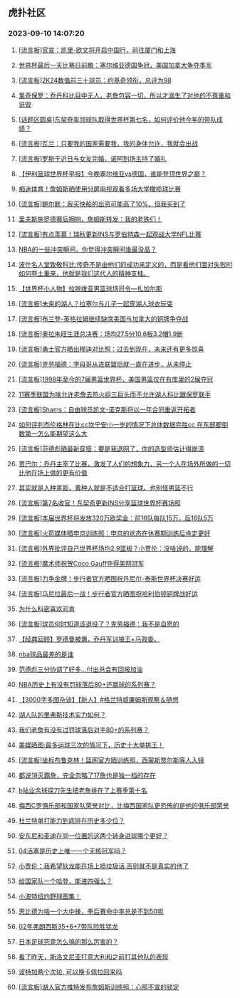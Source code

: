 ## 虎扑社区 
### 2023-09-10 14:07:20

1. [[流言板]官宣：凯里-欧文将开启中国行，前往厦门和上海](https://bbs.hupu.com/62053924.html)

2. [世界杯最后一天比赛日前瞻：塞尔维亚德国争冠，美国加拿大争夺季军](https://bbs.hupu.com/62053899.html)

3. [[流言板]2K24数值前三十球员：约基奇领衔，总评为98](https://bbs.hupu.com/62053668.html)

4. [里奇保罗：乔丹科比目中无人，老詹包容一切，所以才滋生了对他的不尊重和诋毁](https://bbs.hupu.com/62053255.html)

5. [[话题区圆桌]东契奇率领球队取得世界杯第七名，如何评价他今年的带队成绩？](https://bbs.hupu.com/62055083.html)

6. [[流言板]瓦兰：只要我的国家需要我，我的身体允许，我就会出战](https://bbs.hupu.com/62055089.html)

7. [[流言板]罗斯于近日与女友完婚，诺阿到场主持了婚礼](https://bbs.hupu.com/62053263.html)

8. [【伊利篮球世界杯早报】今晚塞尔维亚vs德国，谁能登顶世界之巅？](https://bbs.hupu.com/62050834.html)

9. [痴迷体育！詹姆斯晒使用分屏电视观看多场大学橄榄球比赛](https://bbs.hupu.com/62052896.html)

10. [[流言板]鲍尔默：我买快船的出资可能高了10%，但我买到了](https://bbs.hupu.com/62054057.html)

11. [里夫斯施罗德赛后拥抱，詹姆斯转发：我的老铁们！](https://bbs.hupu.com/62052967.html)

12. [[流言板]有点羡慕！瑞秋更新INS与罗伯特森一起观战大学NFL比赛](https://bbs.hupu.com/62054911.html)

13. [NBA的一些冲突瞬间，你觉得冲突瞬间谁最没品？](https://bbs.hupu.com/62053908.html)

14. [波什名人堂致敬科比:传奇不是由他们的成功来定义的，而是看他们面对失败时如何卷土重来，他就是我们这代人的精神支柱。](https://bbs.hupu.com/62053141.html)

15. [【世界杯小人物】拉脱维亚男篮球场司令—扎加尔斯](https://bbs.hupu.com/62054616.html)

16. [[流言板]未来的湖人？拉塞尔与儿子一起穿湖人球衣玩耍](https://bbs.hupu.com/62054828.html)

17. [[流言板]布兰登-英格拉姆继续缺席美国与加拿大的铜牌争夺战](https://bbs.hupu.com/62052279.html)

18. [[流言板]奥拉朱旺生涯总决赛：场均27.5分10.6板3.2帽1.9断](https://bbs.hupu.com/62053326.html)

19. [[流言板]勇士官方晒出穆迪对比照：过去到现在，未来还有更多惊喜](https://bbs.hupu.com/62053151.html)

20. [[流言板]克劳福德：字母哥从进联盟后就一直在进步，从未停止](https://bbs.hupu.com/62053637.html)

21. [[流言板]1998年至今的7届男篮世界杯，美国男篮仅在有库里的2届夺冠](https://bbs.hupu.com/62052084.html)

22. [11赛季联盟为啥允许老詹去热火组三巨头而不允许湖人科比跟保罗联手](https://bbs.hupu.com/62055351.html)

23. [[流言板]Shams：自由球员凯文-诺克斯将以一年合同重返开拓者](https://bbs.hupu.com/62053196.html)

24. [如何评判杰伦格林在比cc坎宁安小一岁的情况下总体数据完胜cc 在东部都倒数第一怎么能期望这么大](https://bbs.hupu.com/62054630.html)

25. [[流言板]范德彪晒最新穿搭：要是我退网了，你的造型师估计得崩溃](https://bbs.hupu.com/62055007.html)

26. [贾巴尔：乔丹主宰了比赛，激发了人们的想象力，另一个人在场外所做的一切比他在场上做的更有价值](https://bbs.hupu.com/62054552.html)

27. [其实就是人种差距，黄种人就是不适合打篮球。也别怪男篮不行](https://bbs.hupu.com/62054065.html)

28. [[流言板]第7名收官！东契奇更新INS分享篮球世界杯赛场照](https://bbs.hupu.com/62054462.html)

29. [[流言板]本届世界杯将发放320万欧奖金：前16队每队15万，后16队5万](https://bbs.hupu.com/62052181.html)

30. [[流言板]火箭媒体晒申京训练照：申京的状态在休赛期训练后肯定更好](https://bbs.hupu.com/62055160.html)

31. [[流言板]外界批评自己世界杯场均2.9篮板？小贾伦：没啥说的，能理解](https://bbs.hupu.com/62052122.html)

32. [[流言板]魔术师祝贺Coco Gauff夺得美网冠军](https://bbs.hupu.com/62054157.html)

33. [[流言板]力争金牌！步行者官方晒图祝丹尼尔-泰斯世界杯决赛好运](https://bbs.hupu.com/62054540.html)

34. [[流言板]马尼拉最后一战！步行者官方晒图祝哈利伯顿铜牌战好运](https://bbs.hupu.com/62054568.html)

35. [为什么科密喜欢邓肯](https://bbs.hupu.com/62055031.html)

36. [[流言板]球员何时知道该退役了？克劳福德：我不是自愿的](https://bbs.hupu.com/62053343.html)

37. [【经典回顾】罗德曼被爆，乔丹军训狼王+马政委。](https://bbs.hupu.com/62054181.html)

38. [nba球品最差的是谁](https://bbs.hupu.com/62054692.html)

39. [范德彪三分协调了好多…付出总会有回报加油](https://bbs.hupu.com/62054980.html)

40. [NBA历史上有没有罚球落后80+还赢球的系列赛？](https://bbs.hupu.com/62054472.html)

41. [【3000字多图杂谈】【新人】#格兰特威廉姆斯观察＆随想](https://bbs.hupu.com/62055307.html)

42. [湖人队的里弗斯技术实力如何？](https://bbs.hupu.com/62054563.html)

43. [我们老詹有没有过罚球落后对手80+的系列赛？](https://bbs.hupu.com/62054965.html)

44. [美媒晒图:最多运球三次的情况下，历史十大单挑王！](https://bbs.hupu.com/62054863.html)

45. [[流言板]坐标布鲁克林！篮网官方晒训练照，西蒙斯贾尔斯等人入镜](https://bbs.hupu.com/62053164.html)

46. [都说18灭霸詹，完全忽略了17詹也是独一档的存在](https://bbs.hupu.com/62055386.html)

47. [b站业余球探刀先生把老詹排在了上赛季第十名](https://bbs.hupu.com/62053912.html)

48. [梅西C罗俱乐部和国家队荣誉对比，比梅西国家队更恐怖的是他的俱乐部荣誉](https://bbs.hupu.com/62055311.html)

49. [杜兰特单打能力到底排在历史多少位？](https://bbs.hupu.com/62055334.html)

50. [安东尼和麦迪在同一位置的这两个转身进球哪个更好？](https://bbs.hupu.com/62054914.html)

51. [04活塞是历史上唯一一个无核冠军吗？](https://bbs.hupu.com/62055448.html)

52. [小贾伦：我希望狄龙能在场上喷垃圾话 否则就不是真实的他了](https://bbs.hupu.com/62054637.html)

53. [给国家队一个哈登，能进四强么？](https://bbs.hupu.com/62054737.html)

54. [小波特纽约野球图集！](https://bbs.hupu.com/62054901.html)

55. [恩比德为啥一个大中锋，季后赛命中率总是不到50呢](https://bbs.hupu.com/62055605.html)

56. [02年弗朗西斯35+6+7带队险胜猛龙](https://bbs.hupu.com/62054751.html)

57. [日本足球究竟怎么搞的那么厉害的？](https://bbs.hupu.com/62053704.html)

58. [看了昨天，斯洛文尼亚打意大利和之前打其他队的表现](https://bbs.hupu.com/62055449.html)

59. [波特加两个次轮. 可以换卡佩拉回来吗](https://bbs.hupu.com/62055481.html)

60. [[流言板]湖人官方推特发布詹姆斯训练照：心照不宣的锁定](https://bbs.hupu.com/62051029.html)

